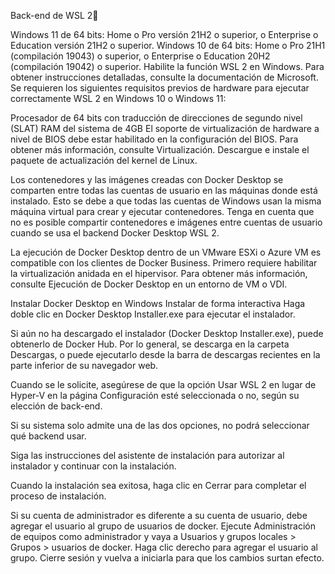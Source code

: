 Back-end de WSL 2🔗

Windows 11 de 64 bits: Home o Pro versión 21H2 o superior, o Enterprise o Education versión 21H2 o superior.
Windows 10 de 64 bits: Home o Pro 21H1 (compilación 19043) o superior, o Enterprise o Education 20H2 (compilación 19042) o superior.
Habilite la función WSL 2 en Windows. Para obtener instrucciones detalladas, consulte la documentación de Microsoft.
Se requieren los siguientes requisitos previos de hardware para ejecutar correctamente WSL 2 en Windows 10 o Windows 11:

Procesador de 64 bits con traducción de direcciones de segundo nivel (SLAT)
RAM del sistema de 4GB
El soporte de virtualización de hardware a nivel de BIOS debe estar habilitado en la configuración del BIOS. Para obtener más información, consulte Virtualización.
Descargue e instale el paquete de actualización del kernel de Linux.

Los contenedores y las imágenes creadas con Docker Desktop se comparten entre todas las cuentas de usuario en las máquinas donde está instalado. Esto se debe a que todas las cuentas de Windows usan la misma máquina virtual para crear y ejecutar contenedores. Tenga en cuenta que no es posible compartir contenedores e imágenes entre cuentas de usuario cuando se usa el backend Docker Desktop WSL 2.

La ejecución de Docker Desktop dentro de un VMware ESXi o Azure VM es compatible con los clientes de Docker Business. Primero requiere habilitar la virtualización anidada en el hipervisor. Para obtener más información, consulte Ejecución de Docker Desktop en un entorno de VM o VDI.

Instalar Docker Desktop en Windows
Instalar de forma interactiva
Haga doble clic en Docker Desktop Installer.exe para ejecutar el instalador.

Si aún no ha descargado el instalador (Docker Desktop Installer.exe), puede obtenerlo de Docker Hub. Por lo general, se descarga en la carpeta Descargas, o puede ejecutarlo desde la barra de descargas recientes en la parte inferior de su navegador web.

Cuando se le solicite, asegúrese de que la opción Usar WSL 2 en lugar de Hyper-V en la página Configuración esté seleccionada o no, según su elección de back-end.

Si su sistema solo admite una de las dos opciones, no podrá seleccionar qué backend usar.

Siga las instrucciones del asistente de instalación para autorizar al instalador y continuar con la instalación.

Cuando la instalación sea exitosa, haga clic en Cerrar para completar el proceso de instalación.

Si su cuenta de administrador es diferente a su cuenta de usuario, debe agregar el usuario al grupo de usuarios de docker. Ejecute Administración de equipos como administrador y vaya a Usuarios y grupos locales > Grupos > usuarios de docker. Haga clic derecho para agregar el usuario al grupo. Cierre sesión y vuelva a iniciarla para que los cambios surtan efecto.